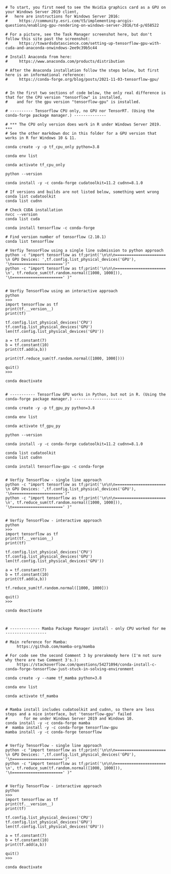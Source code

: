      
    # To start, you first need to see the Nvidia graphics card as a GPU on your Windows Server 2019 client, 
    #   here are instructions for Windows Server 2016:
    #     https://community.esri.com/t5/implementing-arcgis-questions/enabling-gpu-rendering-on-windows-server-2016/td-p/658522
    
    # For a picture, see the Task Manager screenshot here, but don't follow this site past the screenshot:
    #     https://towardsdatascience.com/setting-up-tensorflow-gpu-with-cuda-and-anaconda-onwindows-2ee9c39b5c44 
       
    # Install Anaconda from here:
    #     https://www.anaconda.com/products/distribution
    
    # After the Anaconda installation follow the steps below, but first here is an informational reference:
    #     https://conda-forge.org/blog/posts/2021-11-03-tensorflow-gpu/
    
       
    # In the first two sections of code below, the only real difference is that for the CPU version "tensorflow" is installed, 
    #    and for the gpu version "tensorflow-gpu" is installed.
    
    # ---------- Tensorflow CPU only, no GPU nor TensorRT. (Using the conda-forge package manager.) --------------
    
    # *** The CPU only version does work in R under Windows Server 2019.  *** 
    # See the other markdown doc in this folder for a GPU version that works in R for Windows 10 & 11.
    
    conda create -y -p tf_cpu_only python=3.8
    
    conda env list
    
    conda activate tf_cpu_only
    
    python --version
    
    conda install -y -c conda-forge cudatoolkit=11.2 cudnn=8.1.0
    
    # If versions and builds are not listed below, something went wrong
    conda list cudatoolkit
    conda list cudnn
         
    # Check CUDA installation 
    nvcc --version
    conda list cuda
        
    conda install tensorflow -c conda-forge
    
    # Find version number of tensorflow (2.10.1)
    conda list tensorflow
              
    # Verfiy TensorFlow using a single line submission to python approach
    python -c "import tensorflow as tf;print('\n\n\n====================== \n GPU Devices: ',tf.config.list_physical_devices('GPU'), '\n======================')"
    python -c "import tensorflow as tf;print('\n\n\n====================== \n', tf.reduce_sum(tf.random.normal([1000, 1000])), '\n======================' )"
    
    
    # Verfiy TensorFlow using an interactive approach
    python
    >>> 
    import tensorflow as tf
    print(tf.__version__)
    print(tf)
    
    tf.config.list_physical_devices('CPU')
    tf.config.list_physical_devices('GPU')
    len(tf.config.list_physical_devices('GPU'))
    
    a = tf.constant(7)
    b = tf.constant(10)
    print(tf.add(a,b))
    
    print(tf.reduce_sum(tf.random.normal([1000, 1000])))
    
    quit()
    >>> 
    
    conda deactivate
    
 
    # ----------- Tensorflow GPU works in Python, but not in R. (Using the conda-forge package manager.) ---------------------
    
    conda create -y -p tf_gpu_py python=3.8
    
    conda env list
    
    conda activate tf_gpu_py
    
    python --version
    
    conda install -y -c conda-forge cudatoolkit=11.2 cudnn=8.1.0
    
    conda list cudatoolkit
    conda list cudnn
    
    conda install tensorflow-gpu -c conda-forge
    
    
    # Verfiy TensorFlow - single line approach
    python -c "import tensorflow as tf;print('\n\n\n====================== \n GPU Devices: ',tf.config.list_physical_devices('GPU'), '\n======================')"
    python -c "import tensorflow as tf;print('\n\n\n====================== \n', tf.reduce_sum(tf.random.normal([1000, 1000])), '\n======================' )"
    
    
    # Verfiy TensorFlow - interactive approach
    python
    >>> 
    import tensorflow as tf
    print(tf.__version__)
    print(tf)
    
    tf.config.list_physical_devices('CPU')
    tf.config.list_physical_devices('GPU')
    len(tf.config.list_physical_devices('GPU'))
    
    a = tf.constant(7)
    b = tf.constant(10)
    print(tf.add(a,b))
    
    tf.reduce_sum(tf.random.normal([1000, 1000]))
    
    quit()
    >>> 
    
    conda deactivate
    
    
    
    # ------------- Mamba Package Manager install - only CPU worked for me ------------------
    
    # Main reference for Mamba:
         https://github.com/mamba-org/mamba
    
    # For code see the second Comment 3 by prerakmody here (I'm not sure why there are two Comment 3's.): 
         https://stackoverflow.com/questions/54271094/conda-install-c-conda-forge-tensorflow-just-stuck-in-solving-environment
    
    conda create -y --name tf_mamba python=3.8
    
    conda env list
    
    conda activate tf_mamba
    
    
    # Mamba install includes cudatoolkit and cudnn, so there are less steps and a nice interface, but 'tensorflow-gpu' failed  
    #       for me under Windows Server 2019 and Windows 10.
    conda install -y -c conda-forge mamba
    #  mamba install -y -c conda-forge tensorflow-gpu   
    mamba install -y -c conda-forge tensorflow 
    
    
    # Verfiy TensorFlow - single line approach
    python -c "import tensorflow as tf;print('\n\n\n====================== \n GPU Devices: ',tf.config.list_physical_devices('GPU'), '\n======================')"
    python -c "import tensorflow as tf;print('\n\n\n====================== \n', tf.reduce_sum(tf.random.normal([1000, 1000])), '\n======================' )"
    
    
    # Verfiy TensorFlow - interactive approach
    python
    >>> 
    import tensorflow as tf
    print(tf.__version__)
    print(tf)
    
    tf.config.list_physical_devices('CPU')
    tf.config.list_physical_devices('GPU')
    len(tf.config.list_physical_devices('GPU'))
    
    a = tf.constant(7)
    b = tf.constant(10)
    print(tf.add(a,b))
    
    quit()
    >>> 
    
    conda deactivate
     
   
